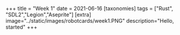 +++
title = "Week 1"
date = 2021-06-16
[taxonomies]
tags = ["Rust", "SDL2","Legion","Aseprite"]
[extra]
image="../static/images/robotcards/week1.PNG"
description="Hello, started"
+++


